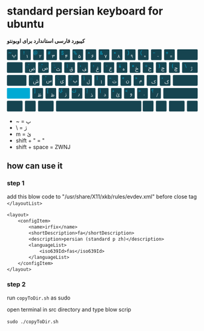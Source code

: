 # standard persian keyboard for ubuntu

**کیبورد فارسی استاندارد برای اوبونتو**

![persian standard keyboard fir linux](images/fafix.png "کیبورد استاندارد فارسی برای لینوکس")

* ~ = پ
* \ = ژ
* m = ئ
* shift + " = "
* shift + space = ZWNJ

## how can use it

### step 1

add this blow code to "/usr/share/X11/xkb/rules/evdev.xml" before close tag ``</layoutList>``

```
<layout>
	<configItem>
		<name>irfix</name>
		<shortDescription>fa</shortDescription>
		<description>persian (standard p zh)</description>
		<languageList>
			<iso639Id>fas</iso639Id>
		</languageList>
	</configItem>
</layout>
```

### step 2

run `copyToDir.sh` as sudo  

open terminal in src directory and type blow scrip  

`sudo ./copyToDir.sh`